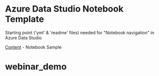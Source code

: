 # Azure Data Studio Notebook Template
Starting point ('yml' & 'readme' files) needed for "Notebook navigation" in Azure Data Studio

[Content](content/readme.md) - Notebook Sample
# webinar_demo
